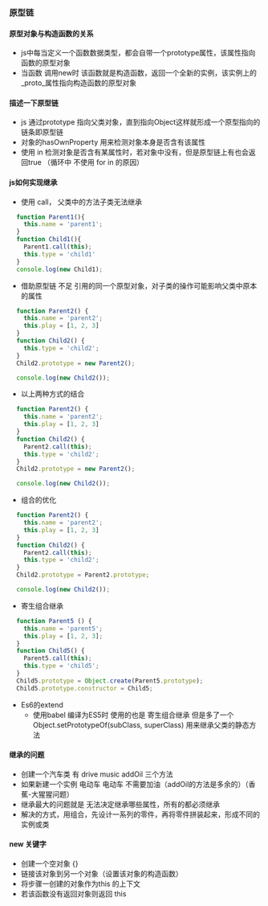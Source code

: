### 原型链
#### 原型对象与构造函数的关系
- js中每当定义一个函数数据类型，都会自带一个prototype属性，该属性指向函数的原型对象
- 当函数 调用new时 该函数就是构造函数，返回一个全新的实例，该实例上的_proto_属性指向构造函数的原型对象

#### 描述一下原型链
- js 通过prototype 指向父类对象，直到指向Object这样就形成一个原型指向的链条即原型链
- 对象的hasOwnProperty 用来检测对象本身是否含有该属性
- 使用 in 检测对象是否含有某属性时，若对象中没有，但是原型链上有也会返回true （循环中 不使用 for in 的原因）

#### js如何实现继承
- 使用 call， 父类中的方法子类无法继承

```js
  function Parent1(){
    this.name = 'parent1';
  }
  function Child1(){
    Parent1.call(this);
    this.type = 'child1'
  }
  console.log(new Child1);
```

- 借助原型链 不足 引用的同一个原型对象，对子类的操作可能影响父类中原本的属性

```js
  function Parent2() {
    this.name = 'parent2';
    this.play = [1, 2, 3]
  }
  function Child2() {
    this.type = 'child2';
  }
  Child2.prototype = new Parent2();

  console.log(new Child2());
```

- 以上两种方式的结合

```js
  function Parent2() {
    this.name = 'parent2';
    this.play = [1, 2, 3]
  }
  function Child2() {
    Parent2.call(this);
    this.type = 'child2';
  }
  Child2.prototype = new Parent2();

  console.log(new Child2());
```

- 组合的优化

```js
  function Parent2() {
    this.name = 'parent2';
    this.play = [1, 2, 3]
  }
  function Child2() {
    Parent2.call(this);
    this.type = 'child2';
  }
  Child2.prototype = Parent2.prototype;

  console.log(new Child2());
```

- 寄生组合继承

```js
  function Parent5 () {
    this.name = 'parent5';
    this.play = [1, 2, 3];
  }
  function Child5() {
    Parent5.call(this);
    this.type = 'child5';
  }
  Child5.prototype = Object.create(Parent5.prototype);
  Child5.prototype.constructor = Child5;
```

- Es6的extend
    - 使用babel 编译为ES5时 使用的也是 寄生组合继承 但是多了一个 Object.setPrototypeOf(subClass, superClass) 用来继承父类的静态方法
    
#### 继承的问题
- 创建一个汽车类 有 drive music addOil 三个方法
- 如果新建一个实例 电动车 电动车 不需要加油（addOil的方法是多余的）（香蕉-大猩猩问题）
- 继承最大的问题就是 无法决定继承哪些属性，所有的都必须继承
- 解决的方式，用组合，先设计一系列的零件，再将零件拼装起来，形成不同的实例或类 


#### new 关键字
- 创建一个空对象 {}
- 链接该对象到另一个对象（设置该对象的构造函数）
- 将步骤一创建的对象作为this 的上下文
- 若该函数没有返回对象则返回 this
